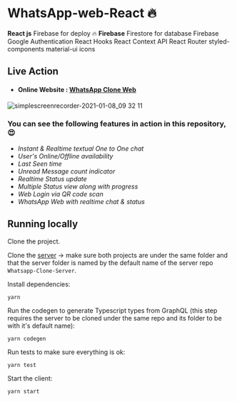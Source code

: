 # WhatsApp-web-React 🔥
**React js**  Firebase for deploy 
🔥 **Firebase** Firestore for database Firebase Google Authentication 
React Hooks React Context API React Router 
styled-components material-ui icons

## Live Action

* #### Online Website : <a href="https://whatsapp-web-eaedc.web.app/rooms/DlCWqEfhRlNm67GElaD2/">WhatsApp Clone Web</a>


![simplescreenrecorder-2021-01-08_09 32 11](https://user-images.githubusercontent.com/55022929/103973199-e2fa5b80-5194-11eb-917e-092b556db6fd.gif)


### You can see the following features in action in this repository,😍
* *Instant & Realtime textual One to One chat*
* *User's Online/Offline availability*
* *Last Seen time*
* *Unread Message count indicator*
* *Realtime Status update*
* *Multiple Status view along with progress*
* *Web Login via QR code scan*
* *WhatsApp Web with realtime chat & status*



## Running locally

Clone the project.

Clone the [server](https://github.com/Urigo/WhatsApp-Clone-Server) -> make sure both projects are under the same folder and that the server folder
is named by the default name of the server repo `Whatsapp-Clone-Server`.

Install dependencies:

`yarn`

Run the codegen to generate Typescript types from GraphQL (this step requires the server to be cloned under the same repo and its folder to be with it's default name):

`yarn codegen`

Run tests to make sure everything is ok:

`yarn test`

Start the client:

`yarn start`

